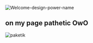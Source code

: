 ![Welcome-design-power-name](https://user-images.githubusercontent.com/73583155/136737475-1acc3b85-50e6-49ef-a588-bd916e47735e.gif)
## on my page pathetic OwO

![paketik](https://user-images.githubusercontent.com/73583155/136736761-83af75c3-b4a7-431d-8c99-b2be8eea1dd4.jpg)

<!--
**Pasha-kto003/Pasha-kto003** is a ✨ _special_ ✨ repository because its `README.md` (this file) appears on your GitHub profile.

Here are some ideas to get you started:

- 🔭 I’m currently working on ...
- 🌱 I’m currently learning ...
- 👯 I’m looking to collaborate on ...
- 🤔 I’m looking for help with ...
- 💬 Ask me about ...
- 📫 How to reach me: ...
- 😄 Pronouns: ...
- ⚡ Fun fact: ...
-->
